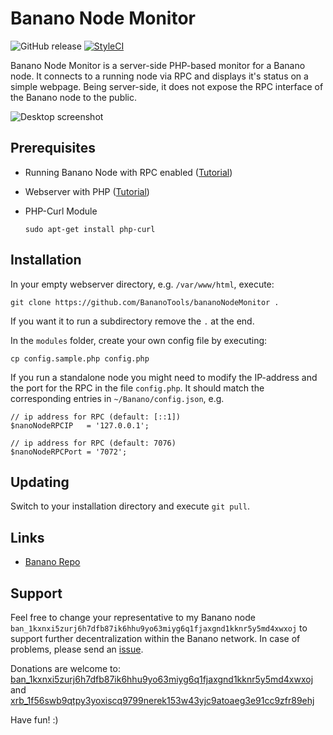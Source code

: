 # Banano Node Monitor

![GitHub release](https://img.shields.io/github/release/bananotools/bananoNodeMonitor.svg?style=flat-square) [![StyleCI](https://styleci.io/repos/118352667/shield?branch=master)](https://styleci.io/repos/118352667)

Banano Node Monitor is a server-side PHP-based monitor for a Banano node. It connects to a running node via RPC and displays it's status on a simple webpage. Being server-side, it does not expose the RPC interface of the Banano node to the public. 

![Desktop screenshot](https://i.imgur.com/tuecnSK.png)


## Prerequisites

- Running Banano Node with RPC enabled ([Tutorial](https://github.com/nanocurrency/raiblocks/wiki/Docker-node))
- Webserver with PHP ([Tutorial](https://www.digitalocean.com/community/tutorials/how-to-install-linux-nginx-mysql-php-lemp-stack-in-ubuntu-16-04))
- PHP-Curl Module

    `sudo apt-get install php-curl`

## Installation

In your empty webserver directory, e.g. `/var/www/html`, execute:

    git clone https://github.com/BananoTools/bananoNodeMonitor .

 
If you want it to run a subdirectory remove the `.` at the end.

In the `modules` folder, create your own config file by executing:


    cp config.sample.php config.php


If you run a standalone node you might need to modify the IP-address and the port for the RPC in the file `config.php`. It should match the corresponding entries in `~/Banano/config.json`, e.g.

```
// ip address for RPC (default: [::1])
$nanoNodeRPCIP   = '127.0.0.1';

// ip address for RPC (default: 7076)
$nanoNodeRPCPort = '7072';
```

## Updating
Switch to your installation directory and execute `git pull`.

## Links

* [Banano Repo](https://github.com/BananoCoin/banano)


## Support

Feel free to change your representative to my Banano node `ban_1kxnxi5zurj6h7dfb87ik6hhu9yo63miyg6q1fjaxgnd1kknr5y5md4xwxoj` to support further decentralization within the Banano network. In case of problems, please send an [issue](https://github.com/dbachm123/bananoNodeMonitor/issues). 

Donations are welcome to: [ban_1kxnxi5zurj6h7dfb87ik6hhu9yo63miyg6q1fjaxgnd1kknr5y5md4xwxoj](https://banano.meltingice.net/explorer/account/ban_1kxnxi5zurj6h7dfb87ik6hhu9yo63miyg6q1fjaxgnd1kknr5y5md4xwxoj) and [xrb_1f56swb9qtpy3yoxiscq9799nerek153w43yjc9atoaeg3e91cc9zfr89ehj](https://nano.meltingice.net/explorer/account/xrb_1f56swb9qtpy3yoxiscq9799nerek153w43yjc9atoaeg3e91cc9zfr89ehj)

Have fun! :)





